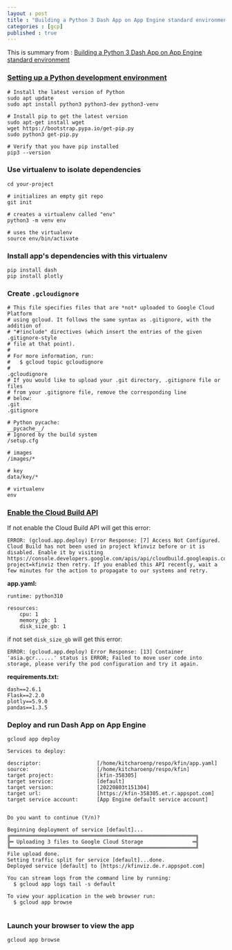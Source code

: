 ```yaml
---
layout : post
title : "Building a Python 3 Dash App on App Engine standard environment"
categories : [gcp]
published : true
---
```


This is summary from : [Building a Python 3 Dash App on App Engine standard environment](https://cloud.google.com/appengine/docs/standard/python3/building-app)


### [Setting up a Python development environment](https://cloud.google.com/python/docs/setup#linux)

```shell
# Install the latest version of Python
sudo apt update
sudo apt install python3 python3-dev python3-venv

# Install pip to get the latest version
sudo apt-get install wget
wget https://bootstrap.pypa.io/get-pip.py
sudo python3 get-pip.py

# Verify that you have pip installed
pip3 --version
```

### Use virtualenv to isolate dependencies

```shell
cd your-project

# initializes an empty git repo
git init  

# creates a virtualenv called "env"
python3 -m venv env

# uses the virtualenv
source env/bin/activate 
```

### Install app's dependencies with this virtualenv

```shell
pip install dash
pip install plotly
```

### Create `.gcloudignore`

```
# This file specifies files that are *not* uploaded to Google Cloud Platform
# using gcloud. It follows the same syntax as .gitignore, with the addition of
# "#!include" directives (which insert the entries of the given .gitignore-style
# file at that point).
#
# For more information, run:
#   $ gcloud topic gcloudignore
#
.gcloudignore
# If you would like to upload your .git directory, .gitignore file or files
# from your .gitignore file, remove the corresponding line
# below:
.git
.gitignore

# Python pycache:
__pycache__/
# Ignored by the build system
/setup.cfg

# images
/images/*

# key
data/key/*

# virtualenv
env
```

### [Enable the Cloud Build API](https://cloud.google.com/appengine/docs/standard/python3/building-app/creating-gcp-project)

If not enable the Cloud Build API will get this error:
```
ERROR: (gcloud.app.deploy) Error Response: [7] Access Not Configured. Cloud Build has not been used in project kfinviz before or it is disabled. Enable it by visiting https://console.developers.google.com/apis/api/cloudbuild.googleapis.com/overview?project=kfinviz then retry. If you enabled this API recently, wait a few minutes for the action to propagate to our systems and retry.
```


**app.yaml:**
```
runtime: python310

resources:
    cpu: 1
    memory_gb: 1
    disk_size_gb: 1
```
if not set `disk_size_gb` will get this error:
```
ERROR: (gcloud.app.deploy) Error Response: [13] Container 'asia.gcr......' status is ERROR; Failed to move user code into storage, please verify the pod configuration and try it again.
````

**requirements.txt:**
```
dash==2.6.1
Flask==2.2.0
plotly==5.9.0
pandas==1.3.5
```

### Deploy and run Dash App on App Engine


```shell
gcloud app deploy

Services to deploy:

descriptor:                  [/home/kitcharoenp/respo/kfin/app.yaml]
source:                      [/home/kitcharoenp/respo/kfin]
target project:              [kfin-358305]
target service:              [default]
target version:              [20220803t151304]
target url:                  [https://kfin-358305.et.r.appspot.com]
target service account:      [App Engine default service account]


Do you want to continue (Y/n)? 

Beginning deployment of service [default]...
╔════════════════════════════════════════════════════════════╗
╠═ Uploading 3 files to Google Cloud Storage                ═╣
╚════════════════════════════════════════════════════════════╝
File upload done.
Setting traffic split for service [default]...done.                                                                                          
Deployed service [default] to [https://kfinviz.de.r.appspot.com]

You can stream logs from the command line by running:
  $ gcloud app logs tail -s default

To view your application in the web browser run:
  $ gcloud app browse


```

### Launch your browser to view the app

```shell
gcloud app browse
```



